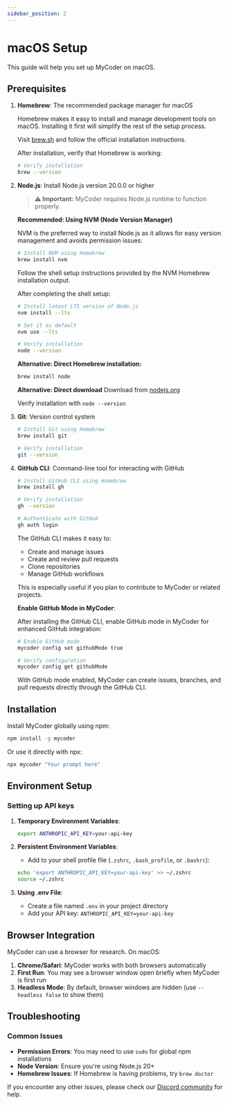 ```yaml
---
sidebar_position: 2
---
```


# macOS Setup

This guide will help you set up MyCoder on macOS.

## Prerequisites

1. **Homebrew**: The recommended package manager for macOS
   
   Homebrew makes it easy to install and manage development tools on macOS. Installing it first will simplify the rest of the setup process.
   
   Visit [brew.sh](https://brew.sh/) and follow the official installation instructions.
   
   After installation, verify that Homebrew is working:
   
   ```bash
   # Verify installation
   brew --version
   ```

2. **Node.js**: Install Node.js version 20.0.0 or higher
   
   > **⚠️ Important:** MyCoder requires Node.js runtime to function properly.
   
   **Recommended: Using NVM (Node Version Manager)**
   
   NVM is the preferred way to install Node.js as it allows for easy version management and avoids permission issues:
   
   ```bash
   # Install NVM using Homebrew
   brew install nvm
   ```
   
   Follow the shell setup instructions provided by the NVM Homebrew installation output.
   
   After completing the shell setup:
   
   ```bash
   # Install latest LTS version of Node.js
   nvm install --lts
   
   # Set it as default
   nvm use --lts
   
   # Verify installation
   node --version
   ```
   
   **Alternative: Direct Homebrew installation:**
   ```bash
   brew install node
   ```
   
   **Alternative: Direct download**
   Download from [nodejs.org](https://nodejs.org/)
   
   Verify installation with `node --version`

3. **Git**: Version control system
   ```bash
   # Install Git using Homebrew
   brew install git
   
   # Verify installation
   git --version
   ```

4. **GitHub CLI**: Command-line tool for interacting with GitHub
   ```bash
   # Install GitHub CLI using Homebrew
   brew install gh
   
   # Verify installation
   gh --version
   
   # Authenticate with GitHub
   gh auth login
   ```
   
   The GitHub CLI makes it easy to:
   - Create and manage issues
   - Create and review pull requests
   - Clone repositories
   - Manage GitHub workflows
   
   This is especially useful if you plan to contribute to MyCoder or related projects.
   
   **Enable GitHub Mode in MyCoder**:
   
   After installing the GitHub CLI, enable GitHub mode in MyCoder for enhanced GitHub integration:
   
   ```bash
   # Enable GitHub mode
   mycoder config set githubMode true
   
   # Verify configuration
   mycoder config get githubMode
   ```
   
   With GitHub mode enabled, MyCoder can create issues, branches, and pull requests directly through the GitHub CLI.

## Installation

Install MyCoder globally using npm:

```bash
npm install -g mycoder
```

Or use it directly with npx:

```bash
npx mycoder "Your prompt here"
```

## Environment Setup

### Setting up API keys

1. **Temporary Environment Variables**:
   ```bash
   export ANTHROPIC_API_KEY=your-api-key
   ```

2. **Persistent Environment Variables**:
   - Add to your shell profile file (`.zshrc`, `.bash_profile`, or `.bashrc`):
   ```bash
   echo 'export ANTHROPIC_API_KEY=your-api-key' >> ~/.zshrc
   source ~/.zshrc
   ```

3. **Using .env File**:
   - Create a file named `.env` in your project directory
   - Add your API key: `ANTHROPIC_API_KEY=your-api-key`

## Browser Integration

MyCoder can use a browser for research. On macOS:

1. **Chrome/Safari**: MyCoder works with both browsers automatically
2. **First Run**: You may see a browser window open briefly when MyCoder is first run
3. **Headless Mode**: By default, browser windows are hidden (use `--headless false` to show them)

## Troubleshooting

### Common Issues

- **Permission Errors**: You may need to use `sudo` for global npm installations
- **Node Version**: Ensure you're using Node.js 20+
- **Homebrew Issues**: If Homebrew is having problems, try `brew doctor`

If you encounter any other issues, please check our [Discord community](https://discord.gg/5K6TYrHGHt) for help.